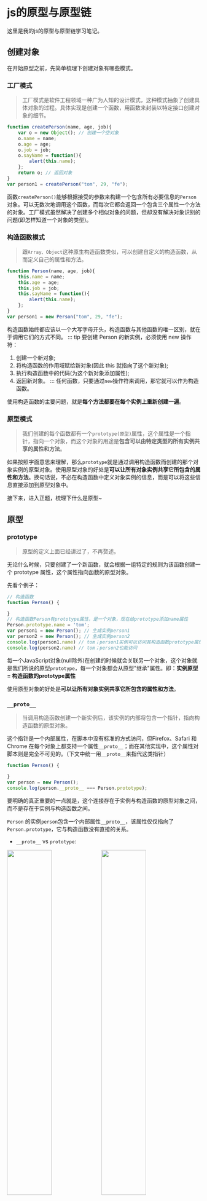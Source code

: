 


# js的原型与原型链
这里是我的js的原型与原型链学习笔记。


## 创建对象
在开始原型之前，先简单梳理下创建对象有哪些模式。

### 工厂模式
> 工厂模式是软件工程领域一种广为人知的设计模式，这种模式抽象了创建具体对象的过程。具体实现是创建一个函数，用函数来封装以特定接口创建对象的细节。
```js
function createPerson(name, age, job){
    var o = new Object(); // 创建一个空对象
    o.name = name;
    o.age = age;
    o.job = job;
    o.sayName = function(){
        alert(this.name);
    };
    return o; // 返回对象
}
var person1 = createPerson("tom", 29, "fe");
```
函数`createPerson()`能够根据接受的参数来构建一个包含所有必要信息的`Person`对象。可以无数次地调用这个函数，而每次它都会返回一个包含三个属性一个方法的对象。工厂模式虽然解决了创建多个相似对象的问题，但却没有解决对象识别的问题(即怎样知道一个对象的类型)。

### 构造函数模式
> 跟`Array、Object`这种原生构造函数类似，可以创建自定义的构造函数，从而定义自己的属性和方法。
```js
function Person(name, age, job){
    this.name = name;
    this.age = age;
    this.job = job;
    this.sayName = function(){
        alert(this.name);
    }; 
}
var person1 = new Person("tom", 29, "fe");
```
构造函数始终都应该以一个大写字母开头，构造函数与其他函数的唯一区别，就在于调用它们的方式不同。
::: tip 要创建 Person 的新实例，必须使用 new 操作符：
1. 创建一个新对象;
2. 将构造函数的作用域赋给新对象(因此 this 就指向了这个新对象);
3. 执行构造函数中的代码(为这个新对象添加属性);
4. 返回新对象。
:::
任何函数，只要通过`new`操作符来调用，那它就可以作为构造函数。

使用构造函数的主要问题，就是**每个方法都要在每个实例上重新创建一遍**。


### 原型模式
> 我们创建的每个函数都有一个`prototype(原型)`属性，这个属性是一个指针，指向一个对象，而这个对象的用途是**包含可以由特定类型的所有实例共享的属性和方法**。

如果按照字面意思来理解，那么`prototype`就是通过调用构造函数而创建的那个对象实例的原型对象。使用原型对象的好处是**可以让所有对象实例共享它所包含的属性和方法**。换句话说，不必在构造函数中定义对象实例的信息，而是可以将这些信息直接添加到原型对象中。

接下来，进入正题，梳理下什么是原型~

## 原型

### prototype
> 原型的定义上面已经讲过了，不再赘述。

无论什么时候，只要创建了一个新函数，就会根据一组特定的规则为该函数创建一个 prototype 属性，这个属性指向函数的原型对象。

先看个例子：
```js
// 构造函数
function Person() {

}
// 构造函数Person有prototype属性，是一个对象，现在给prototype添加name属性
Person.prototype.name = 'tom';
var person1 = new Person(); // 生成实例person1
var person2 = new Person(); // 生成实例person2
console.log(person1.name) // tom；person1实例可以访问其构造函数prototype属性上的name
console.log(person2.name) // tom；person2也能访问
```
每一个JavaScript对象(null除外)在创建的时候就会关联另一个对象，这个对象就是我们所说的原型`prototype`，每一个对象都会从原型"继承"属性。即：**实例原型 = 构造函数的prototype属性**

使用原型对象的好处是**可以让所有对象实例共享它所包含的属性和方法**。


### `__proto__`
> 当调用构造函数创建一个新实例后，该实例的内部将包含一个指针，指向构造函数的原型对象。

这个指针是一个内部属性，在脚本中没有标准的方式访问，但Firefox、Safari 和 Chrome 在每个对象上都支持一个属性`__proto__`；而在其他实现中，这个属性对脚本则是完全不可见的。（下文中统一用`__proto__`来指代这类指针）
```js
function Person() {

}
var person = new Person();
console.log(person.__proto__ === Person.prototype);
```
要明确的真正重要的一点就是，这个连接存在于实例与构造函数的原型对象之间，而不是存在于实例与构造函数之间。

`Person` 的实例`person`包含一个内部属性`__proto__`，该属性仅仅指向了`Person.prototype`，它与构造函数没有直接的关系。

- `__proto__` vs `prototype`:
<div>
    <img src="/images/js/proto.png" width="48%"/>
    <img src="/images/js/prototype.png" width="48%"/>
</div>

### constructor
> 在默认情况下，所有原型对象都会自动获得一个`constructor(构造函数)`属性，这个属性包含一个指向`prototype`属性所在函数的指针。
```js
function Person() {

}
var person = new Person();
console.log(Person === Person.prototype.constructor); //true
```
创建了自定义的构造函数之后，其原型对象默认只会取得`constructor`属性；至于其他方法，则都是从`Object`继承而来的。
<img src="/images/js/constructor.png" width="auto"/>

### 构造函数、原型和实例的关系
简单回顾一下构造函数、原型和实例的关系:
> **每个构造函数都有一个原型对象(prototype)，原型对象都包含一个指向构造函数的指针(construtor)，而实例都包含一个指向原型对象的内部指针(`__proto__`)**。
```js
// 构造函数
function Person() {
}
// 生成实例
var person = new Person();

console.log(person.__proto__ == Person.prototype) // true
console.log(Person.prototype.constructor == Person) // true
console.log(person.constructor === Person); // true
// 虽然无法访问到实例指向原型对象的指针，但可以通过getPrototypeOf()方法来确定对象之间是否存在这种关系
// ECMAScript 5新增加的一个新方法：Object.getPrototypeOf()，这个方法返回对象的原型。
console.log(Object.getPrototypeOf(person) === Person.prototype) //true
```
原型对象是通过Object构造函数生成的，当读取实例的属性时，如果找不到，就会查找与对象关联的原型中的属性，如果还查不到，就去找原型的原型，一直找到最顶层为止。

三者关系如图：

<img src="/images/js/js_prototype.png" width="auto"/>

Object.prototype的原型为null，所以查到Object.prototype就可以停止查找了。
```js
let proto = Object.getPrototypeOf({}); // 获取{}指向Object.prototype的指针
console.log(proto === Object.prototype); // true
// 继续往上找，直到找到最顶层，null
console.log(Object.prototype.__proto__) // null
console.log(Object.getPrototypeOf(proto)); // null
```



### 一些方法

#### `hasOwnProperty()`和 `in`操作符
> 当为对象实例添加一个属性时，这个属性就会屏蔽原型对象中保存的同名属性。换句话说，添加这个属性只会阻止我们访问原型中的那个属性，但不会修改那个属性。使用`delete`操作符则可以完全删除实例属性，从而让我们能够重新访问原型中的属性。



使用`hasOwnProperty()`方法可以**检测一个属性是存在于实例中，还是存在于原型中**。这个方法是从`Object`继承来的。

`in`操作符会在通过对象能够访问给定属性时返回`true`，**无论该属性存在于实例中还是原型中**。

```js
function Person() {
}
Person.prototype.name = "tom";
var person = new Person();
console.log(person.hasOwnProperty("name")); // false
console.log(("name" in person)); // true
person.name = "rose";
console.log(person.hasOwnProperty("name")); // true
console.log(("name" in person)); // true
delete person.name;
console.log(person.hasOwnProperty("name")); // false
console.log(("name" in person)); // true
```
可以结合`hasOwnProperty`和`in`操作符封装一个方法：判断属性是否存在于原型中的。
```js
function hasPrototypeProperty(object, name){
        return !object.hasOwnProperty(name) && (name in object);
}
```

#### 确定原型和实例的关系
1. 使用`instanceof`操作符
```js
console.log({} instanceof Object); // true
console.log([] instanceof Array); // true
```
2. 使用`isPrototypeOf()`方法
```js
console.log(Object.prototype.isPrototypeOf({})); // true
console.log(Array.prototype.isPrototypeOf([])); // true
```

#### 重写原型对象
前面例子中每添加一个属性和方法就要敲一遍`Person.prototype`，其实可以用一个包含所有属性和方法的对象字面量来重写整个原型对象：
```js
function Person(){
}
// 重新原型对象
Person.prototype = {
    name : "tom",
    age : 29,
    job: "fe",
    sayName : function () {
        alert(this.name);
    }
};

var friend = new Person();
console.log(friend.constructor == Person); // false
console.log(friend.constructor == Object); // true
```
注意，这样写了之后：**`constructor`属性不再指向`Person`**。因为这里完全重写了默认的`prototype`对象，因此 `constructor`属性也就指向`Object`构造函数，不再指向`Person`函数。

> 还有个问题是：调用构造函数时会为实例添加一个指向最初原型的`__proto__`指针，而把原型修改为另外一个对象就等于切断了构造函数与最初原型之间的联系。
```js
function Person(){
}
Person.prototype.name = "tom";
// 先生成实例
var friend = new Person();
// 再重写prototype
Person.prototype = {
    constructor: Person, // 确保constructor能指向Person
    name : "rose",
    age: 20
};
console.log(friend.constructor == Person); // true
console.log(friend.name, friend.age); // tom undefined
```
重写原型对象切断了现有原型与任何之前已经存在的对象实例之间的联系；它们引用的仍然是最初的原型。


### 模式

#### 构造函数模式和原型模式
> **构造函数模式用于定义实例属性，而原型模式用于定义方法和共享的属性**。每个实例都会有自己的一份实例属性的副本， 但同时又共享着对方法的引用，最大限度地节省了内存。
```js
function Person(name, age, job){
    // 构造函数模式：定义实例属性
    this.name = name; 
    this.age = age;
    this.job = job;
    this.friends = ["rose", "jack"];
  }
//  原型模式：定义方法和共享的属性
Person.prototype = {
    constructor : Person,
    getFriends : function(){
        console.log(this.friends);
    }
}
var person1 = new Person("tom", 29, "fe");
var person2 = new Person("zhangsan", 27, "pm");
person1.friends.push("xiaoming");
console.log(person1.getFriends()); // ["rose", "jack", "xiaoming"]
console.log(person2.getFriends()); // ["rose", "jack"]
```
这种构造函数与原型混成的模式，是目前使用度最广泛、认同度最高的创建自定义类型的方法。

#### 寄生构造函数模式
> 这种模式的基本思想是创建一个函数，该函数的作用仅仅是封装创建对象的代码，然后再返回新创建的对象。

除了使用`new`操作符并把使用的包装函数叫做构造函数之外，这个模式跟工厂模式其实是一模一样的；但从表面上看，这个函数又很像是典型的构造函数。

这个模式可以在特殊的情况下用来为对象创建构造函数。假设我们想创建一个具有额外方法的特殊数组。由于不能直接修改`Array`构造函数，因此可以使用这个模式：
```js
function SpecialArray(){
    // 创建数组
    var values = new Array();
    // 添加值
    values.push.apply(values, arguments);
    // 添加方法
    values.toPipedString = function(){
        return this.join("|");
    };
    //返回数组
    return values;
}
var colors = new SpecialArray("red", "blue", "green");
console.log(colors.toPipedString()); // red|blue|green
console.log(colors instanceof SpecialArray) // false
```
关于寄生构造函数模式，有一点需要说明：返回的对象与构造函数或者与构造函数的原型属性之间没有关系。为此，不能依赖`instanceof`操作符来确定对象类型。由于存在上述问题，建议在可以使用其他模式的情况下，不要使用这种模式。





## 原型链

### 什么是原型链
> 前面已经梳理了原型中`prototype、__proto__、constructor`三者的关系，现在假设一种情况：**让原型对象等于另一个构造函数的实例**，结果会怎么样呢？显然，此时的原型对象将包含一个指向另一个原型的指针，相应地，另一个原型中也包含着一个指向另一个构造函数的指针。

> 假如另一个原型又是另一个类型的实例，那么上述关系依然成立，如此层层递进，就构成了实例与原型的链条。这就是所谓**原型链**的基本概念。

先看个例子：
```js
// 定义构造函数SuperType
function SuperType(){
    this.property = true;
}
// 给SuperType的原型对象添加方法
SuperType.prototype.getSuperValue = function(){
    return this.property;
};

// 定义另一个构造函数SubType
function SubType(){
    this.subproperty = false;
}

// 让SubType的原型对象等于另一个构造函数SuperType的实例
SubType.prototype = new SuperType();
SubType.prototype.getSubValue = function (){
    return this.subproperty;
};
var instance = new SubType(); // 生成 SubType
console.log(instance.getSuperValue()); // true
```
每个类型分别有一个属性和一个方法。它们的主要区别是`SubType`继承了`SuperType`，而**继承是通过创建`SuperType`的实例，并将该实例赋给`SubType.prototype`实现的**。实现的本质是重写原型对象，代之以一个新类型的实例。

> 换句话说，原来存在于`SuperType`的实例中的所有属性和方法，现在也存在于`SubType.prototype`中了。在确立了继承关系之后，我们给`SubType.prototype`添加了一个方法，这样就在继承了`SuperType`的属性和方法的基础上又添加了一个新方法。

> 在上面的代码中，我们没有使用`SubType`默认提供的原型，而是给它换了一个新原型；这个新原型就是`SuperType`的实例。于是，新原型不仅具有作为一个`SuperType`的实例所拥有的全部属性和方法，而且其内部还有一个指针，指向了 `SuperType`的原型。最终结果就是这样的：**`instance`指向`SubType`的原型，`SubType`的原型又指向`SuperType`的原型**。

::: tip 在通过原型链实现继承的情况下，搜索过程就得以沿着原型链继续向上。就拿上面的例子来说，调用 instance.getSuperValue()会经历三个搜索步骤：
1. 搜索实例
2. 搜索 SubType.prototype
3. 搜索 SuperType.prototype

最后一步才会找到该方法。在找不到属性或方法的情况下，搜索过程总是要一环一环地前行到原型链末端才会停下来。
:::

### 总结
- JavaScript主要通过原型链实现继承。原型链的构建是通过将一个类型的实例赋值给另一个构造函数的原型实现的。
- 所有引用类型默认都继承了`Object`，而这个继承也是通过原型链实现的。
- 所有函数的默认原型都是`Object`的实例，因此默认原型都会包含一个内部指针，指向`Object.prototype`；这也正是所有自定义类型都会继承`toString()、 valueOf()`等默认方法的根本原因。
- **所有的实例都是一个对象，但所有的对象不一定都是实例**。如果是的话，`Object.prototype`就应该指向一个实例而不是`null`了。
- 原型链虽然很强大，可以用它来实现继承，但它也存在一个主要的问题就是：**包含引用类型值的原型属性会被所有实例共享**。

可以用一张图来表示原型链：

<img src="/images/js/prototype_lian.png" width="auto"/>

所有的原型对象都可以沿着原型链一直往上寻找，直到找到最后的原型对象`Object.prototype`，然后`Object.prototype`再往上寻找就是`null`，用来表示此处没有对象，停止寻找。

由于构造函数也是对象，所以它同样具有构造函数和原型。自定义的构造函数同样需要借助`__proto__`找到原型，进而找到创建自己的构造函数——即原生构造函数`Function`，但请注意：**原生的构造函数Function的`__proto__`是指向了`Function.prototype`**。
```js
console.log(Function.prototype === Function.__proto__); // true
```
### 思考
1. 为什么`Function.prototype === Function.__proto__`呢？

首先，基本上所有的构造函数都是`Function`的一个实例，这个是没有异议的，所以：
```js
console.log(Object.__proto__ === Function.prototype); // true
```
那么，`Function`构造函数的`prototype`属性和`__proto__`属性都指向同一个原型，是否可以说`Function`对象是由`Function`构造函数创建的一个实例？

对于这个问题的答案，至今都是玄学，可以暂且这么解释，有兴趣的可以下来研究下。




## 备注
1. 有时间再研究下js的继承方式~

## 参考
1. [JavaScript高级程序设计-第3版](https://book.douban.com/subject/10546125/)
2. [JavaScript深入之从原型到原型链](https://github.com/mqyqingfeng/Blog/issues/2)
3. [JavaScript走进原型链](https://juejin.cn/post/6949814782862032909)
4. [从探究Function.__proto__===Function.prototype过程中的一些收获](https://github.com/jawil/blog/issues/13)

<!-- 2021-04-17 -->



